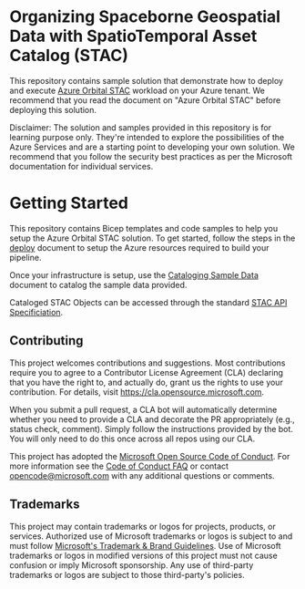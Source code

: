 # Organizing Spaceborne Geospatial Data with SpatioTemporal Asset Catalog (STAC)

This repository contains sample solution that demonstrate how to deploy and execute [Azure Orbital STAC](./) workload on your Azure tenant. We recommend that you read the document on "Azure Orbital STAC" before deploying this solution.

Disclaimer: The solution and samples provided in this repository is for learning purpose only. They're intended to explore the possibilities of the Azure Services and are a starting point to developing your own solution. We recommend that you follow the security best practices as per the Microsoft documentation for individual services.

# Getting Started

This repository contains Bicep templates and code samples to help you setup the Azure Orbital STAC solution. To get started, follow the steps in the [deploy](./deploy/README.md) document to setup the Azure resources required to build your pipeline.

Once your infrastructure is setup, use the [Cataloging Sample Data](./docs/cataloging-sample-data.md) document to catalog the sample data provided.

Cataloged STAC Objects can be accessed through the standard [STAC API Specificiation](https://github.com/radiantearth/stac-api-spec). 


## Contributing

This project welcomes contributions and suggestions.  Most contributions require you to agree to a
Contributor License Agreement (CLA) declaring that you have the right to, and actually do, grant us
the rights to use your contribution. For details, visit https://cla.opensource.microsoft.com.

When you submit a pull request, a CLA bot will automatically determine whether you need to provide
a CLA and decorate the PR appropriately (e.g., status check, comment). Simply follow the instructions
provided by the bot. You will only need to do this once across all repos using our CLA.

This project has adopted the [Microsoft Open Source Code of Conduct](https://opensource.microsoft.com/codeofconduct/).
For more information see the [Code of Conduct FAQ](https://opensource.microsoft.com/codeofconduct/faq/) or
contact [opencode@microsoft.com](mailto:opencode@microsoft.com) with any additional questions or comments.

## Trademarks

This project may contain trademarks or logos for projects, products, or services. Authorized use of Microsoft 
trademarks or logos is subject to and must follow 
[Microsoft's Trademark & Brand Guidelines](https://www.microsoft.com/en-us/legal/intellectualproperty/trademarks/usage/general).
Use of Microsoft trademarks or logos in modified versions of this project must not cause confusion or imply Microsoft sponsorship.
Any use of third-party trademarks or logos are subject to those third-party's policies.

